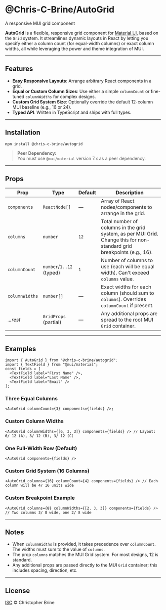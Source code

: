 # @Chris-C-Brine/AutoGrid
A responsive MUI grid component

**AutoGrid** is a flexible, responsive grid component for [Material UI](https://mui.com/material-ui/react-grid/), based on the `Grid` system. It streamlines dynamic layouts in React by letting you specify either a column count (for equal-width columns) or exact column widths, all while leveraging the power and theme integration of MUI.

---

## Features

- **Easy Responsive Layouts**: Arrange arbitrary React components in a grid.
- **Equal or Custom Column Sizes**: Use either a simple `columnCount` or fine-tuned `columnWidths` for complex designs.
- **Custom Grid System Size**: Optionally override the default 12-column MUI baseline (e.g., 16 or 24).
- **Typed API**: Written in TypeScript and ships with full types.

---

## Installation

```bash
npm install @chris-c-brine/autogrid
```
> **Peer Dependency:**  
> You must use `@mui/material` version 7.x as a peer dependency.

---

## Props

| Prop           | Type                      | Default | Description                                                                                                             |
|----------------|---------------------------|---------|-------------------------------------------------------------------------------------------------------------------------|
| `components`   | `ReactNode[]`             | —       | Array of React nodes/components to arrange in the grid.                                                                 |
| `columns`      | `number`                  | `12`    | Total number of columns in the grid system, as per MUI Grid. Change this for non-standard grid breakpoints (e.g., 16).  |
| `columnCount`  | `number`/`1..12` (typed)  | `1`     | Number of columns to use (each will be equal width). Can't exceed `columns` value.                                      |
| `columnWidths` | `number[]`                | —       | Exact widths for each column (should sum to `columns`). Overrides `columnCount` if present.                             |
| _...rest_      | `GridProps` (partial)     | —       | Any additional props are spread to the root MUI `Grid` container.                                                       |

---

## Examples
```tsx
import { AutoGrid } from "@chris-c-brine/autogrid";
import { TextField } from "@mui/material";
const fields = [
  <TextField label="First Name" />,
  <TextField label="Last Name" />,
  <TextField label="Email" />
];
```

### Three Equal Columns
```tsx 
<AutoGrid columnCount={3} components={fields} />;
```

### Custom Column Widths
```tsx 
<AutoGrid columnWidths={[6, 3, 3]} components={fields} /> // Layout: 6/ 12 (A), 3/ 12 (B), 3/ 12 (C)
```

### One Full-Width Row (Default)
```tsx 
<AutoGrid components={fields} />
```

### Custom Grid System (16 Columns)
```tsx 
<AutoGrid columns={16} columnCount={4} components={fields} /> // Each column will be 4/ 16 units wide
```

### Custom Breakpoint Example
```tsx 
<AutoGrid columns={8} columnWidths={[2, 3, 3]} components={fields} /> // Two columns 3/ 8 wide, one 2/ 8 wide
```

---

## Notes

- When `columnWidths` is provided, it takes precedence over `columnCount`. The widths must sum to the value of `columns`.
- The prop `columns` matches the MUI Grid system. For most designs, 12 is standard.
- Any additional props are passed directly to the MUI `Grid` container; this includes spacing, direction, etc.

---

## License

[ISC](LICENSE) © Christopher Brine
